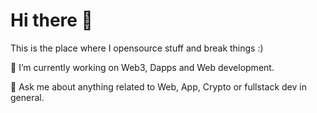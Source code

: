 # Hi there 👋


This is the place where I opensource stuff and break things :)

🔭 I’m currently working on Web3, Dapps and Web development.

💬 Ask me about anything related to Web, App, Crypto or fullstack dev in general.


